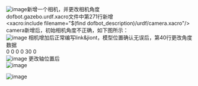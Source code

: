 ![image](https://github.com/zybing1102/Dofbot-mimic/assets/72898091/cad54d40-2497-4398-a1b8-4c0508f6a59c)新增一个相机，并更改相机角度  
dofbot.gazebo.urdf.xacro文件中第271行新增  
<xacro:include filename="$(find dofbot_description)/urdf/camera.xacro"/>  
camera新增后，初始相机角度不正确，如下图所示：  
![image](https://github.com/zybing1102/Dofbot-mimic/assets/72898091/eaf39cb7-d432-4328-ac04-cd1ea7bc3c2f)
相机增加后正常编写link&jiont，模型位置确认无误后，第40行更改角度数据  
<pose>0 0 0 0 30 0</pose>  
![image](https://github.com/zybing1102/Dofbot-mimic/assets/72898091/a6a39d65-dd9a-4a93-92cc-fecfc364ec6b)
更改轴位置后  
![image](https://github.com/zybing1102/Dofbot-mimic/assets/72898091/b7686bb2-af55-41bc-ad68-c9a6c2b3135d)

![image](https://github.com/zybing1102/Dofbot-mimic/assets/72898091/875561a6-5243-4b27-90be-d88fe59b64e1)



